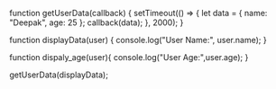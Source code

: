 <!-- Call back function -->
<!-- agr call back function nahi Hoga to function KO hard core call karna parega  -->

function getUserData(callback) {
  setTimeout(() => {
    let data = { name: "Deepak", age: 25 };
    callback(data);
  }, 2000);
}

function displayData(user) {
  console.log("User Name:", user.name);
}

function dispaly_age(user){
    console.log("User Age:",user.age);
}

<!-- Bas yehan argument change karna hoga (differnet function call ho jayega ) -->
getUserData(displayData);